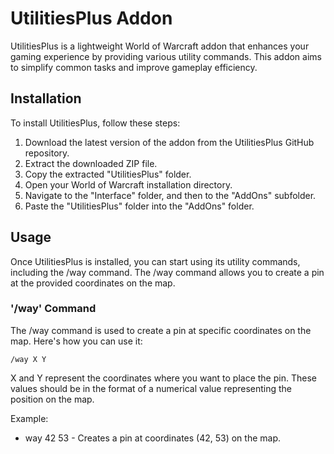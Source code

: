 # UtilitiesPlus Addon
UtilitiesPlus is a lightweight World of Warcraft addon that enhances your gaming experience by providing various utility commands. This addon aims to simplify common tasks and improve gameplay efficiency.

## Installation
To install UtilitiesPlus, follow these steps:
1. Download the latest version of the addon from the UtilitiesPlus GitHub repository.
2. Extract the downloaded ZIP file.
3. Copy the extracted "UtilitiesPlus" folder.
4. Open your World of Warcraft installation directory.
5. Navigate to the "Interface" folder, and then to the "AddOns" subfolder.
6. Paste the "UtilitiesPlus" folder into the "AddOns" folder.

## Usage
Once UtilitiesPlus is installed, you can start using its utility commands, including the /way command. The /way command allows you to create a pin at the provided coordinates on the map.

### '/way' Command
The /way command is used to create a pin at specific coordinates on the map. Here's how you can use it:
```
/way X Y
```
X and Y represent the coordinates where you want to place the pin. These values should be in the format of a numerical value representing the position on the map.

Example:
- way 42 53 - Creates a pin at coordinates (42, 53) on the map.
